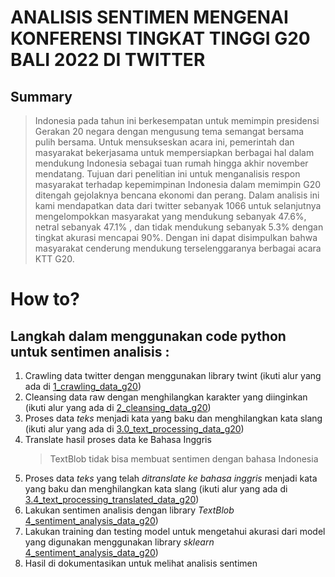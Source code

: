 # ANALISIS SENTIMEN MENGENAI KONFERENSI TINGKAT TINGGI G20 BALI 2022 DI TWITTER

## Summary

> Indonesia pada tahun ini berkesempatan untuk memimpin presidensi Gerakan 20 negara dengan mengusung tema semangat bersama pulih bersama. Untuk mensukseskan acara ini, pemerintah dan masyarakat bekerjasama untuk mempersiapkan berbagai hal dalam mendukung Indonesia sebagai tuan rumah hingga akhir november mendatang. Tujuan dari penelitian ini untuk menganalisis respon masyarakat terhadap kepemimpinan Indonesia dalam memimpin G20 ditengah gejolaknya bencana ekonomi dan perang. Dalam analisis ini kami mendapatkan data dari twitter sebanyak 1066 untuk selanjutnya mengelompokkan masyarakat yang mendukung sebanyak 47.6%, netral sebanyak 47.1% , dan tidak mendukung sebanyak 5.3% dengan tingkat akurasi mencapai 90%. Dengan ini dapat disimpulkan bahwa masyarakat cenderung mendukung terselenggaranya berbagai acara KTT G20.

# How to?

## Langkah dalam menggunakan code python untuk sentimen analisis :

1. Crawling data twitter dengan menggunakan library twint (ikuti alur yang ada di [1_crawling_data_g20](/1_crawling_data_g20.ipynb))
2. Cleansing data raw dengan menghilangkan karakter yang diinginkan (ikuti alur yang ada di [2_cleansing_data_g20](/2_cleansing_data_g20.ipynb))
3. Proses data _teks_ menjadi kata yang baku dan menghilangkan kata slang (ikuti alur yang ada di [3.0_text_processing_data_g20](/3.0_text_processing_data_g20.ipynb))
4. Translate hasil proses data ke Bahasa Inggris
   > TextBlob tidak bisa membuat sentimen dengan bahasa Indonesia
5. Proses data _teks_ yang telah _ditranslate ke bahasa inggris_ menjadi kata yang baku dan menghilangkan kata slang (ikuti alur yang ada di [3.4_text_processing_translated_data_g20](/3.4_text_processing_translated_data_g20.ipynb))
6. Lakukan sentimen analisis dengan library _TextBlob_ [4_sentiment_analysis_data_g20](/4_sentiment_analysis_data_g20.ipynb))
7. Lakukan training dan testing model untuk mengetahui akurasi dari model yang digunakan menggunakan library _sklearn_ [4_sentiment_analysis_data_g20](/4_sentiment_analysis_data_g20.ipynb))
8. Hasil di dokumentasikan untuk melihat analisis sentimen
